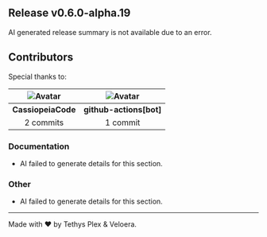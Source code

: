 ## Release v0.6.0-alpha.19

AI generated release summary is not available due to an error.

## Contributors

Special thanks to:

|![Avatar](https://github.com/CassiopeiaCode.png?size=40) |![Avatar](https://github.com/github.png?size=40) |
| :----------: | :----------: |
| **CassiopeiaCode** | **github-actions[bot]** |
| 2 commits | 1 commit |

### Documentation

- AI failed to generate details for this section.
### Other

- AI failed to generate details for this section.
---

Made with ♥️ by Tethys Plex & Veloera.
